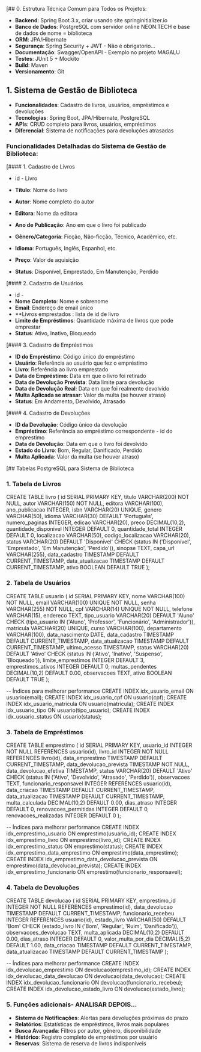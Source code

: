 [## 0. Estrutura Técnica Comum para Todos os Projetos:
- **Backend**: Spring Boot 3.x, criar usando site springinitializer.io
- **Banco de Dados**: PostgreSQL com servidor online NEON.TECH e base de dados de nome = biblioteca
- **ORM**: JPA/Hibernate
- **Segurança**: Spring Security + JWT - Não é obrigatorio...
- **Documentação**: Swagger/OpenAPI - Exemplo no projeto MAGALU
- **Testes**: JUnit 5 + Mockito
- **Build**: Maven
- **Versionamento**: Git

## 1. Sistema de Gestão de Biblioteca
- **Funcionalidades**: Cadastro de livros, usuários, empréstimos e devoluções
- **Tecnologias**: Spring Boot, JPA/Hibernate, PostgreSQL
- **APIs**: CRUD completo para livros, usuários, empréstimos
- **Diferencial**: Sistema de notificações para devoluções atrasadas

### Funcionalidades Detalhadas do Sistema de Gestão de Biblioteca:

[#### 1. Cadastro de Livros
- id - Livro
- **Título**: Nome do livro

- **Autor**: Nome completo do autor

- **Editora**: Nome da editora

- **Ano de Publicação**: Ano em que o livro foi publicado

- **Gênero/Categoria**: Ficção, Não-ficção, Técnico, Acadêmico, etc.

- **Idioma**: Português, Inglês, Espanhol, etc.

- **Preço**: Valor de aquisição

- **Status**: Disponível, Emprestado, Em Manutenção, Perdido

[#### 2. Cadastro de Usuários
 - id - 
- **Nome Completo**: Nome e sobrenome
- **Email**: Endereço de email único
- **Livros emprestados : lista de id de livro
- **Limite de Empréstimos**: Quantidade máxima de livros que pode emprestar
- **Status**: Ativo, Inativo, Bloqueado

[#### 3. Cadastro de Empréstimos
- **ID do Empréstimo**: Código único do empréstimo
- **Usuário**: Referência ao usuário que fez o empréstimo
- **Livro**: Referência ao livro emprestado
- **Data de Empréstimo**: Data em que o livro foi retirado
- **Data de Devolução Prevista**: Data limite para devolução
- **Data de Devolução Real**: Data em que foi realmente devolvido
- **Multa Aplicada se atrasar**: Valor da multa (se houver atraso)
- **Status**: Em Andamento, Devolvido, Atrasado

[#### 4. Cadastro de Devoluções
- **ID da Devolução**: Código único da devolução
- **Empréstimo**: Referência ao empréstimo correspondente - id do emprestimo 
- **Data de Devolução**: Data em que o livro foi devolvido
- **Estado do Livro**: Bom, Regular, Danificado, Perdido
- **Multa Aplicada**: Valor da multa (se houver atraso)

[## Tabelas PostgreSQL para Sistema de Biblioteca

### 1. Tabela de Livros
CREATE TABLE livro (
    id SERIAL PRIMARY KEY,
    titulo VARCHAR(200) NOT NULL,
    autor VARCHAR(150) NOT NULL,
    editora VARCHAR(100),
    ano_publicacao INTEGER,
    isbn VARCHAR(20) UNIQUE,
    genero VARCHAR(50),
    idioma VARCHAR(30) DEFAULT 'Português',
    numero_paginas INTEGER,
    edicao VARCHAR(20),
    preco DECIMAL(10,2),
    quantidade_disponivel INTEGER DEFAULT 0,
    quantidade_total INTEGER DEFAULT 0,
    localizacao VARCHAR(50),
    codigo_localizacao VARCHAR(20),
    status VARCHAR(20) DEFAULT 'Disponível' CHECK (status IN ('Disponível', 'Emprestado', 'Em Manutenção', 'Perdido')),
    sinopse TEXT,
    capa_url VARCHAR(255),
    data_cadastro TIMESTAMP DEFAULT CURRENT_TIMESTAMP,
    data_atualizacao TIMESTAMP DEFAULT CURRENT_TIMESTAMP,
    ativo BOOLEAN DEFAULT TRUE
);

### 2. Tabela de Usuários
CREATE TABLE usuario (
    id SERIAL PRIMARY KEY,
    nome VARCHAR(100) NOT NULL,
    email VARCHAR(100) UNIQUE NOT NULL,
    senha VARCHAR(255) NOT NULL,
    cpf VARCHAR(14) UNIQUE NOT NULL,
    telefone VARCHAR(15),
    endereco TEXT,
    tipo_usuario VARCHAR(20) DEFAULT 'Aluno' CHECK (tipo_usuario IN ('Aluno', 'Professor', 'Funcionário', 'Administrador')),
    matricula VARCHAR(20) UNIQUE,
    curso VARCHAR(100),
    departamento VARCHAR(100),
    data_nascimento DATE,
    data_cadastro TIMESTAMP DEFAULT CURRENT_TIMESTAMP,
    data_atualizacao TIMESTAMP DEFAULT CURRENT_TIMESTAMP,
    ultimo_acesso TIMESTAMP,
    status VARCHAR(20) DEFAULT 'Ativo' CHECK (status IN ('Ativo', 'Inativo', 'Suspenso', 'Bloqueado')),
    limite_emprestimos INTEGER DEFAULT 3,
    emprestimos_ativos INTEGER DEFAULT 0,
    multas_pendentes DECIMAL(10,2) DEFAULT 0.00,
    observacoes TEXT,
    ativo BOOLEAN DEFAULT TRUE
);

-- Índices para melhorar performance
CREATE INDEX idx_usuario_email ON usuario(email);
CREATE INDEX idx_usuario_cpf ON usuario(cpf);
CREATE INDEX idx_usuario_matricula ON usuario(matricula);
CREATE INDEX idx_usuario_tipo ON usuario(tipo_usuario);
CREATE INDEX idx_usuario_status ON usuario(status);

### 3. Tabela de Empréstimos
CREATE TABLE emprestimo (
    id SERIAL PRIMARY KEY,
    usuario_id INTEGER NOT NULL REFERENCES usuario(id),
    livro_id INTEGER NOT NULL REFERENCES livro(id),
    data_emprestimo TIMESTAMP DEFAULT CURRENT_TIMESTAMP,
    data_devolucao_prevista TIMESTAMP NOT NULL,
    data_devolucao_efetiva TIMESTAMP,
    status VARCHAR(20) DEFAULT 'Ativo' CHECK (status IN ('Ativo', 'Devolvido', 'Atrasado', 'Perdido')),
    observacoes TEXT,
    funcionario_responsavel INTEGER REFERENCES usuario(id),
    data_criacao TIMESTAMP DEFAULT CURRENT_TIMESTAMP,
    data_atualizacao TIMESTAMP DEFAULT CURRENT_TIMESTAMP,
    multa_calculada DECIMAL(10,2) DEFAULT 0.00,
    dias_atraso INTEGER DEFAULT 0,
    renovacoes_permitidas INTEGER DEFAULT 0,
    renovacoes_realizadas INTEGER DEFAULT 0
);

-- Índices para melhorar performance
CREATE INDEX idx_emprestimo_usuario ON emprestimo(usuario_id);
CREATE INDEX idx_emprestimo_livro ON emprestimo(livro_id);
CREATE INDEX idx_emprestimo_status ON emprestimo(status);
CREATE INDEX idx_emprestimo_data_emprestimo ON emprestimo(data_emprestimo);
CREATE INDEX idx_emprestimo_data_devolucao_prevista ON emprestimo(data_devolucao_prevista);
CREATE INDEX idx_emprestimo_funcionario ON emprestimo(funcionario_responsavel);

### 4. Tabela de Devoluções
CREATE TABLE devolucao (
    id SERIAL PRIMARY KEY,
    emprestimo_id INTEGER NOT NULL REFERENCES emprestimo(id),
    data_devolucao TIMESTAMP DEFAULT CURRENT_TIMESTAMP,
    funcionario_recebeu INTEGER REFERENCES usuario(id),
    estado_livro VARCHAR(50) DEFAULT 'Bom' CHECK (estado_livro IN ('Bom', 'Regular', 'Ruim', 'Danificado')),
    observacoes_devolucao TEXT,
    multa_aplicada DECIMAL(10,2) DEFAULT 0.00,
    dias_atraso INTEGER DEFAULT 0,
    valor_multa_por_dia DECIMAL(5,2) DEFAULT 1.00,
    data_criacao TIMESTAMP DEFAULT CURRENT_TIMESTAMP,
    data_atualizacao TIMESTAMP DEFAULT CURRENT_TIMESTAMP
);

-- Índices para melhorar performance
CREATE INDEX idx_devolucao_emprestimo ON devolucao(emprestimo_id);
CREATE INDEX idx_devolucao_data_devolucao ON devolucao(data_devolucao);
CREATE INDEX idx_devolucao_funcionario ON devolucao(funcionario_recebeu);
CREATE INDEX idx_devolucao_estado_livro ON devolucao(estado_livro);

### 5. Funções adicionais-  ANALISAR DEPOIS...
- **Sistema de Notificações**: Alertas para devoluções próximas do prazo
- **Relatórios**: Estatísticas de empréstimos, livros mais populares
- **Busca Avançada**: Filtros por autor, gênero, disponibilidade
- **Histórico**: Registro completo de empréstimos por usuário
- **Reservas**: Sistema de reserva de livros indisponíveis